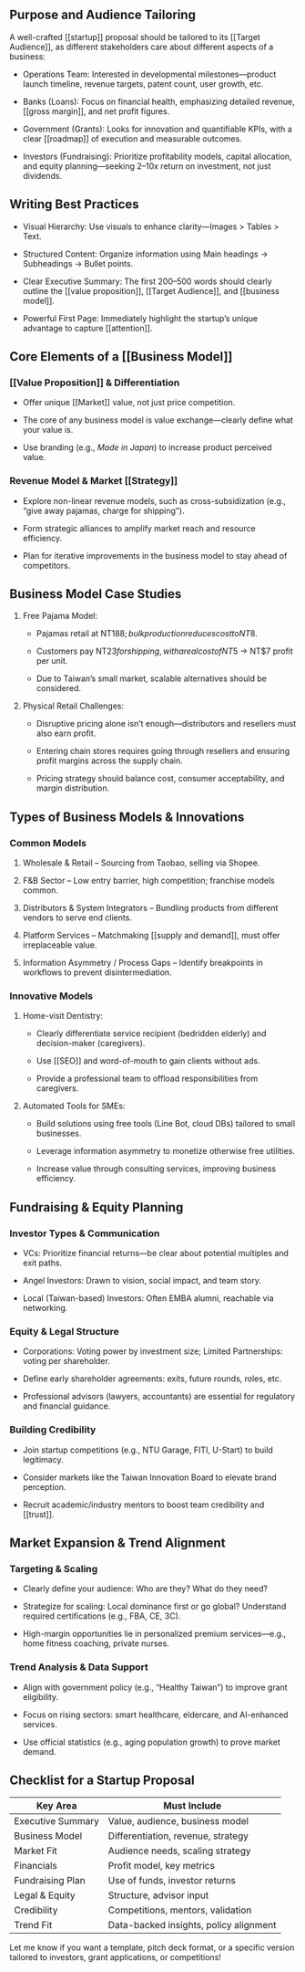 
## Purpose and Audience Tailoring

A well-crafted [[startup]] proposal should be tailored to its [[Target Audience]], as different stakeholders care about different aspects of a business:

- Operations Team: Interested in developmental milestones—product launch timeline, revenue targets, patent count, user growth, etc.
    
- Banks (Loans): Focus on financial health, emphasizing detailed revenue, [[gross margin]], and net profit figures.
    
- Government (Grants): Looks for innovation and quantifiable KPIs, with a clear [[roadmap]] of execution and measurable outcomes.
    
- Investors (Fundraising): Prioritize profitability models, capital allocation, and equity planning—seeking 2–10x return on investment, not just dividends.
    


## Writing Best Practices

- Visual Hierarchy: Use visuals to enhance clarity—Images > Tables > Text.
    
- Structured Content: Organize information using Main headings → Subheadings → Bullet points.
    
- Clear Executive Summary: The first 200–500 words should clearly outline the [[value proposition]], [[Target Audience]], and [[business model]].
    
- Powerful First Page: Immediately highlight the startup’s unique advantage to capture [[attention]].
    


## Core Elements of a [[Business Model]]

### [[Value Proposition]] & Differentiation

- Offer unique [[Market]] value, not just price competition.
    
- The core of any business model is value exchange—clearly define what your value is.
    
- Use branding (e.g., _Made in Japan_) to increase product perceived value.
    

### Revenue Model & Market [[Strategy]]

- Explore non-linear revenue models, such as cross-subsidization (e.g., “give away pajamas, charge for shipping”).
    
- Form strategic alliances to amplify market reach and resource efficiency.
    
- Plan for iterative improvements in the business model to stay ahead of competitors.
    


## Business Model Case Studies

1. Free Pajama Model:
    
    - Pajamas retail at NT$188; bulk production reduces cost to NT$8.
        
    - Customers pay NT$23 for shipping, with a real cost of NT$5 → NT$7 profit per unit.
        
    - Due to Taiwan’s small market, scalable alternatives should be considered.
        
2. Physical Retail Challenges:
    
    - Disruptive pricing alone isn’t enough—distributors and resellers must also earn profit.
        
    - Entering chain stores requires going through resellers and ensuring profit margins across the supply chain.
        
    - Pricing strategy should balance cost, consumer acceptability, and margin distribution.
        


## Types of Business Models & Innovations

### Common Models

1. Wholesale & Retail – Sourcing from Taobao, selling via Shopee.
    
2. F&B Sector – Low entry barrier, high competition; franchise models common.
    
3. Distributors & System Integrators – Bundling products from different vendors to serve end clients.
    
4. Platform Services – Matchmaking [[supply and demand]], must offer irreplaceable value.
    
5. Information Asymmetry / Process Gaps – Identify breakpoints in workflows to prevent disintermediation.
    

### Innovative Models

1. Home-visit Dentistry:
    
    - Clearly differentiate service recipient (bedridden elderly) and decision-maker (caregivers).
        
    - Use [[SEO]] and word-of-mouth to gain clients without ads.
        
    - Provide a professional team to offload responsibilities from caregivers.
        
2. Automated Tools for SMEs:
    
    - Build solutions using free tools (Line Bot, cloud DBs) tailored to small businesses.
        
    - Leverage information asymmetry to monetize otherwise free utilities.
        
    - Increase value through consulting services, improving business efficiency.
        


## Fundraising & Equity Planning

### Investor Types & Communication

- VCs: Prioritize financial returns—be clear about potential multiples and exit paths.
    
- Angel Investors: Drawn to vision, social impact, and team story.
    
- Local (Taiwan-based) Investors: Often EMBA alumni, reachable via networking.
    

### Equity & Legal Structure

- Corporations: Voting power by investment size; Limited Partnerships: voting per shareholder.
    
- Define early shareholder agreements: exits, future rounds, roles, etc.
    
- Professional advisors (lawyers, accountants) are essential for regulatory and financial guidance.
    

### Building Credibility

- Join startup competitions (e.g., NTU Garage, FITI, U-Start) to build legitimacy.
    
- Consider markets like the Taiwan Innovation Board to elevate brand perception.
    
- Recruit academic/industry mentors to boost team credibility and [[trust]].
    


## Market Expansion & Trend Alignment

### Targeting & Scaling

- Clearly define your audience: Who are they? What do they need?
    
- Strategize for scaling: Local dominance first or go global? Understand required certifications (e.g., FBA, CE, 3C).
    
- High-margin opportunities lie in personalized premium services—e.g., home fitness coaching, private nurses.
    

### Trend Analysis & Data Support

- Align with government policy (e.g., “Healthy Taiwan”) to improve grant eligibility.
    
- Focus on rising sectors: smart healthcare, eldercare, and AI-enhanced services.
    
- Use official statistics (e.g., aging population growth) to prove market demand.
    


## Checklist for a Startup Proposal

|Key Area|Must Include|
|---|---|
|Executive Summary|Value, audience, business model|
|Business Model|Differentiation, revenue, strategy|
|Market Fit|Audience needs, scaling strategy|
|Financials|Profit model, key metrics|
|Fundraising Plan|Use of funds, investor returns|
|Legal & Equity|Structure, advisor input|
|Credibility|Competitions, mentors, validation|
|Trend Fit|Data-backed insights, policy alignment|


Let me know if you want a template, pitch deck format, or a specific version tailored to investors, grant applications, or competitions!